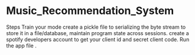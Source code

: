 # Music_Recommendation_System
Steps 
Train your mode
create a pickle file to serializing the  byte stream to store it in a file/database, maintain program state across sessions.
create a spotify developers account to get your client id and secret client code.
Run the app file .
